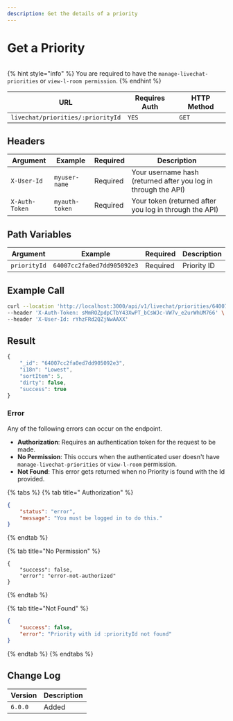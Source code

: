 ```yaml
---
description: Get the details of a priority
---
```


# Get a Priority

<figure><img src="../../../../../../../.gitbook/assets/enterprise.jpg" alt=""><figcaption></figcaption></figure>

{% hint style="info" %}
You are required to have the `manage-livechat-priorities` or `view-l-room permission`.
{% endhint %}

| URL                               | Requires Auth | HTTP Method |
| --------------------------------- | ------------- | ----------- |
| `livechat/priorities/:priorityId` | `YES`         | `GET`       |

## Headers

| Argument       | Example        | Required | Description                                                    |
| -------------- | -------------- | -------- | -------------------------------------------------------------- |
| `X-User-Id`    | `myuser-name`  | Required | Your username hash (returned after you log in through the API) |
| `X-Auth-Token` | `myauth-token` | Required | Your token (returned after you log in through the API)         |

## Path Variables

| Argument     | Example                    | Required | Description |
| ------------ | -------------------------- | -------- | ----------- |
| `priorityId` | `64007cc2fa0ed7dd905092e3` | Required | Priority ID |

## Example Call

```bash
curl --location 'http://localhost:3000/api/v1/livechat/priorities/64007cc2fa0ed7dd905092e3' \
--header 'X-Auth-Token: sMmROZpdpCTbY43XwPT_bCsWJc-VW7v_e2urWhUM766' \
--header 'X-User-Id: rYhzFRd2QZjNwAAXX'
```

## Result

```javascript
{
    "_id": "64007cc2fa0ed7dd905092e3",
    "i18n": "Lowest",
    "sortItem": 5,
    "dirty": false,
    "success": true
}
```

### Error

Any of the following errors can occur on the endpoint.

* **Authorization**: Requires an authentication token for the request to be made.
* **No Permission**: This occurs when the authenticated user doesn't have `manage-livechat-priorities` or `view-l-room` permission.
* **Not Found**: This error gets returned when no Priority is found with the Id provided.

{% tabs %}
{% tab title=" Authorization" %}
```json
{
    "status": "error",
    "message": "You must be logged in to do this."
}
```
{% endtab %}

{% tab title="No Permission" %}
```
{
    "success": false,
    "error": "error-not-authorized"
}
```
{% endtab %}

{% tab title="Not Found" %}
```json
{
    "success": false,
    "error": "Priority with id :priorityId not found"
}
```
{% endtab %}
{% endtabs %}

## Change Log

| Version | Description |
| ------- | ----------- |
| `6.0.0` | Added       |
